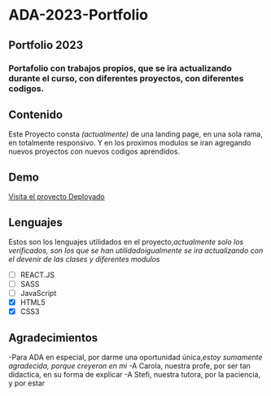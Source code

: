 # ADA-2023-Portfolio
## Portfolio 2023
### Portafolio con trabajos propios, que se ira actualizando durante el curso, con diferentes proyectos, con diferentes codigos.

## Contenido
Este Proyecto consta _(actualmente)_ de una landing page, en una sola rama, en totalmente responsivo. Y en los proximos modulos se iran agregando nuevos proyectos con nuevos codigos aprendidos.

## Demo
[Visita el proyecto Deployado](https://ada-2023-portfolio.vercel.app/)
## Lenguajes 
 Estos son los lenguajes utilidados en el proyecto,_actualmente solo los verificados, son los que se han utilidado_*igualmente se ira actualizando con el devenir de las clases y diferentes modulos*

- [ ] REACT.JS
- [ ] SASS
- [ ] JavaScript
- [X] HTML5
- [X] CSS3

## Agradecimientos

-Para ADA en especial, por darme una oportunidad única,_estoy sumamente agradecida, porque creyeron en mi_
-A Carola, nuestra profe, por ser tan didactica, en su forma de explicar
-A Stefi, nuestra tutora, por la paciencia, y por estar